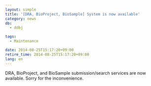 ```yaml
---
layout: simple
title: '[DRA, BioProject, BioSample] System is now available'
category: news
db:
  - ddbj

tags:
  - Maintenance

date: 2014-08-25T15:17:20+09:00
retire_time: 2014-08-25T15:17:20+09:00
lang: en
---
```


<p>DRA, BioProject, and BioSample submission/search services are now available. Sorry for the inconvenience.</p>

